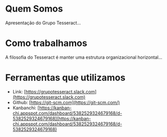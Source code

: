 # Quem Somos

Apresentação do Grupo Tesseract...

# Como trabalhamos

A filosofia do Tesseract é manter uma estrutura organizacional horizontal...

# Ferramentas que utilizamos

* Link: [https://grupotesseract.slack.com](https://grupotesseract.slack.com)
* Github: [https://git-scm.com](https://git-scm.com/)
* Kanbanchi: [https://kanban-chi.appspot.com/dashboard/5382529324679168/d-5382529324679168](https://kanban-chi.appspot.com/dashboard/5382529324679168/d-5382529324679168)



